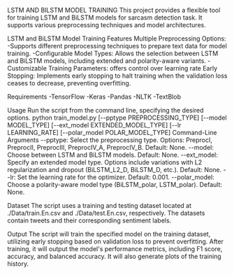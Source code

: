 LSTM AND BILSTM MODEL TRAINING
This project provides a flexible tool for training LSTM and BiLSTM models for sarcasm detection
task. It supports various preprocessing techniques and model architectures.

LSTM and BiLSTM Model Training Features Multiple Preprocessing Options:
-Supports different preprocessing techniques to prepare text data for model training.
-Configurable Model Types: Allows the selection between LSTM and BiLSTM models, including
extended and polarity-aware variants.
-Customizable Training Parameters: offers control over learning rate
Early Stopping: Implements early stopping to halt training when the validation loss
ceases to decrease, preventing overfitting.

Requirements
-TensorFlow
-Keras
-Pandas
-NLTK
-TextBlob

Usage
Run the script from the command line, specifying the desired options.
python train_model.py [--pptype PREPROCESSING_TYPE] [--model MODEL_TYPE] [--ext_model
EXTENDED_MODEL_TYPE] [--lr LEARNING_RATE] [--polar_model POLAR_MODEL_TYPE]
Command-Line Arguments
--pptype: Select the preprocessing type. Options: PreprocI, PreprocII, PreprocIII, PreprocIV_A,
PreprocIV_B. Default: None.
--model: Choose between LSTM and BiLSTM models. Default: None.
--ext_model: Specify an extended model type. Options include variations with L2 regularization
and dropout (BiLSTM_L2_D, BiLSTM_D, etc.). Default: None.
--lr: Set the learning rate for the optimizer. Default: 0.001.
--polar_model: Choose a polarity-aware model type (BiLSTM_polar, LSTM_polar). Default: None.

Dataset
The script uses a training and testing dataset located at ./Data/train.En.csv
and ./Data/test.En.csv, respectively. The datasets contain tweets and their corresponding
sentiment labels.

Output
The script will train the specified model on the training dataset, utilizing early stopping
based on validation loss to prevent overfitting. After training, it will output the model's
performance metrics, including F1 score, accuracy, and balanced accuracy. It will also generate
plots of the training history.
